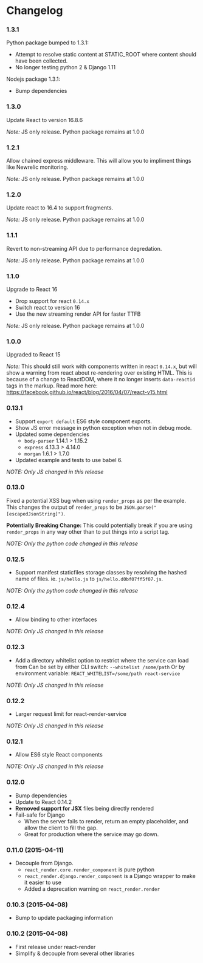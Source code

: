 Changelog
=========

### 1.3.1

Python package bumped to 1.3.1:
- Attempt to resolve static content at STATIC_ROOT where content should have
  been collected.
- No longer testing python 2 & Django 1.11

Nodejs package 1.3.1:
- Bump dependencies

### 1.3.0

Update React to version 16.8.6

*Note:* JS only release. Python package remains at 1.0.0

### 1.2.1

Allow chained express middleware.
This will allow you to impliment things like Newrelic monitoring.

*Note:* JS only release. Python package remains at 1.0.0


### 1.2.0

Update react to 16.4 to support fragments.

*Note:* JS only release. Python package remains at 1.0.0


### 1.1.1

Revert to non-streaming API due to performance degredation.

*Note:* JS only release. Python package remains at 1.0.0

### 1.1.0

Upgrade to React 16

- Drop support for react `0.14.x`
- Switch react to version 16
- Use the new streaming render API for faster TTFB

*Note:* JS only release. Python package remains at 1.0.0

### 1.0.0

Upgraded to React 15

*Note:* This should still work with components written in react `0.14.x`, but will show a warning
from react about re-rendering over existing HTML.
This is because of a change to ReactDOM, where it no longer inserts `data-reactid` tags in the markup.
Read more here: https://facebook.github.io/react/blog/2016/04/07/react-v15.html

### 0.13.1

- Support `export default` ES6 style component exports.
- Show JS error message in python exception when not in debug mode.
- Updated some dependencies
  - `body-parser` 1.14.1 > 1.15.2
  - `express` 4.13.3 > 4.14.0
  - `morgan` 1.6.1 > 1.7.0
- Updated example and tests to use babel 6.

*NOTE: Only JS changed in this release*

### 0.13.0

Fixed a potential XSS bug when using `render_props` as per the example.
This changes the output of `render_props` to be `JSON.parse("[escapedJsonString]")`.

**Potentially Breaking Change:** This could potentially break if you are using `render_props` in any way other
than to put things into a script tag.

*NOTE: Only the python code changed in this release*

### 0.12.5

- Support manifest staticfiles storage classes by resolving the hashed name of files.
  ie. `js/hello.js` to `js/hello.d0bf07ff5f07.js`.

*NOTE: Only the python code changed in this release*

### 0.12.4

- Allow binding to other interfaces

*NOTE: Only JS changed in this release*

### 0.12.3

- Add a directory whitelist option to restrict where the service can load from
  Can be set by either CLI switch: `--whitelist /some/path`
  Or by environment variable: `REACT_WHITELIST=/some/path react-service`

*NOTE: Only JS changed in this release*

### 0.12.2

- Larger request limit for react-render-service

*NOTE: Only JS changed in this release*

### 0.12.1

- Allow ES6 style React components

*NOTE: Only JS changed in this release*

### 0.12.0

- Bump dependencies
- Update to React 0.14.2
- **Removed support for JSX** files being directly rendered
- Fail-safe for Django
  - When the server fails to render, return an empty placeholder, and allow the client to fill the gap.
  - Great for production where the service may go down.

### 0.11.0 (2015-04-11)

- Decouple from Django.
  - `react_render.core.render_component` is pure python
  - `react_render.django.render_component` is a Django wrapper to make it easier to use
  - Added a deprecation warning on `react_render.render`

### 0.10.3 (2015-04-08)

- Bump to update packaging information

### 0.10.2 (2015-04-08)

- First release under react-render
- Simplify & decouple from several other libraries
